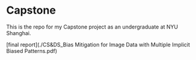 # Capstone
This is the repo for my Capstone project as an undergraduate at NYU Shanghai.

[final report](./CS&DS_Bias Mitigation for Image Data with Multiple Implicit Biased Patterns.pdf) 

